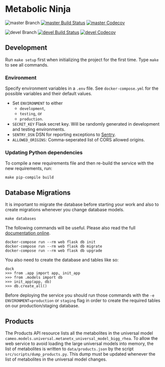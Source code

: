 # Metabolic Ninja

![master Branch](https://img.shields.io/badge/branch-master-blue.svg)
[![master Build Status](https://travis-ci.org/DD-DeCaF/metabolic-ninja.svg?branch=master)](https://travis-ci.org/DD-DeCaF/metabolic-ninja)
[![master Codecov](https://codecov.io/gh/DD-DeCaF/metabolic-ninja/branch/master/graph/badge.svg)](https://codecov.io/gh/DD-DeCaF/metabolic-ninja/branch/master)

![devel Branch](https://img.shields.io/badge/branch-devel-blue.svg)
[![devel Build Status](https://travis-ci.org/DD-DeCaF/metabolic-ninja.svg?branch=devel)](https://travis-ci.org/DD-DeCaF/metabolic-ninja)
[![devel Codecov](https://codecov.io/gh/DD-DeCaF/metabolic-ninja/branch/devel/graph/badge.svg)](https://codecov.io/gh/DD-DeCaF/metabolic-ninja/branch/devel)

## Development

Run `make setup` first when initializing the project for the first time. Type
`make` to see all commands.

### Environment

Specify environment variables in a `.env` file. See `docker-compose.yml` for the
possible variables and their default values.

* Set `ENVIRONMENT` to either
  * `development`,
  * `testing`, or
  * `production`.
* `SECRET_KEY` Flask secret key. Will be randomly generated in development and testing environments.
* `SENTRY_DSN` DSN for reporting exceptions to
  [Sentry](https://docs.sentry.io/clients/python/integrations/flask/).
* `ALLOWED_ORIGINS`: Comma-seperated list of CORS allowed origins.

### Updating Python dependencies

To compile a new requirements file and then re-build the service with the new requirements, run:

    make pip-compile build

## Database Migrations

It is important to migrate the database before starting your work and also to
create migrations whenever you change database models.

    make databases
 
The following commands will be useful. Please also read the full 
[documentation online](https://flask-migrate.readthedocs.io/en/latest/).
 
    docker-compose run --rm web flask db init
    docker-compose run --rm web flask db migrate
    docker-compose run --rm web flask db upgrade
    
You also need to create the database and tables like so:

    dock
    >>> from .app import app, init_app
    >>> from .models import db
    >>> init_app(app, db)
    >>> db.create_all()
    
Before deploying the service you should run those commands with the `-e 
ENVIRONMENT=production` or `staging` flag in order to create the required 
tables on our production/staging database.

## Products

The Products API resource lists all the metabolites in the universal model
`cameo.models.universal.metanetx_universal_model_bigg_rhea`. To allow the web
service to avoid loading the large universal models into memory, the list of
metabolites is written to `data/products.json` by the script
`src/scripts/dump_products.py`. This dump must be updated whenever the list of
metabolites in the universal model changes.
